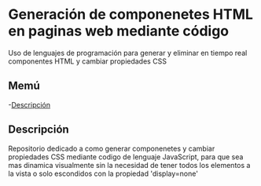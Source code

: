 # Generación de componenetes HTML en paginas web mediante código
Uso de lenguajes de programación para generar y eliminar en tiempo real componentes HTML y cambiar propiedades CSS
<br>
<h2>Memú</h2>

-[Descripción](#Descripción)
<br>
## Descripción
<p>Repositorio dedicado a como generar componenetes y cambiar propiedades CSS mediante codigo de lenguaje JavaScript, para que sea mas dinamica visualmente sin la necesidad de tener todos los elementos a la vista o solo escondidos con la propiedad 'display=none'</p>
